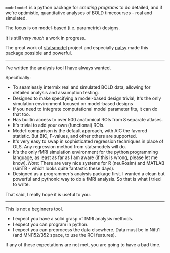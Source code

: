 `modelmodel` is a python package for *creating programs* to do detailed, and if we're optimistic, quantitative analyses of BOLD timecourses - real and simulated. 

The focus is on model-based (i.e. parametric) designs.

It is still *very much* a work in progress.

The great work of [statsmodel](http://statsmodels.sourceforge.net/devel/index.html) project and especially [patsy](http://patsy.readthedocs.org/en/latest/) made this package possible and powerful.

---

I've written the analysis tool I have always wanted.  

Specifically:

* To seamlessly intermix real and simulated BOLD data, allowing for detailed analysis and assumption testing.
* Designed to make specifying a model-based design trivial; It's the only simulation environment focused on model-based designs
* If you need to integrate computational model parameter fits, it can do that too.
* Has builtin access to over 500 anatomical ROIs from 8 separate atlases.
* It's trivial to add your own (functional) ROIs.
* Model-comparison is the default approach, with AIC the favored statistic.  But BIC, F-values, and other others are supported. 
* It's very easy to swap in sophisticated regression techniques in place of OLS. Any regression method from statsmodels will do.
* It's the only fMRI simulation environment for the python programming language, as least as far as I am aware (if this is wrong, please let me know). *Note*: There are very nice systems for R (neuRosim) and MATLAB (simTB  - which looks quite fantastic these days).
* Designed as a programmer's analysis package first. I wanted a clean but powerful and pythonic way to do a fMRI analysis. So that is what I tried to write.

That said, I really hope it is useful to you.

---

This is not a beginners tool.

- I expect you have a solid grasp of fMRI analysis methods.
- I expect you can program in python.
- I expect you can preprocess the data elsewhere. Data must be in Nifti1 (and MNI152/352 space, to use the ROI features).

If any of these expectations are not met, you are going to have a bad time.
